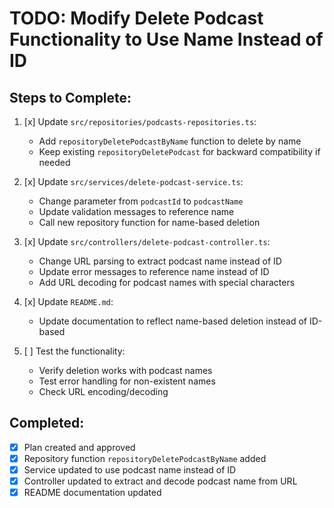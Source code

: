 # TODO: Modify Delete Podcast Functionality to Use Name Instead of ID

## Steps to Complete:

1. [x] Update `src/repositories/podcasts-repositories.ts`:
   - Add `repositoryDeletePodcastByName` function to delete by name
   - Keep existing `repositoryDeletePodcast` for backward compatibility if needed

2. [x] Update `src/services/delete-podcast-service.ts`:
   - Change parameter from `podcastId` to `podcastName`
   - Update validation messages to reference name
   - Call new repository function for name-based deletion

3. [x] Update `src/controllers/delete-podcast-controller.ts`:
   - Change URL parsing to extract podcast name instead of ID
   - Update error messages to reference name instead of ID
   - Add URL decoding for podcast names with special characters

4. [x] Update `README.md`:
   - Update documentation to reflect name-based deletion instead of ID-based

5. [ ] Test the functionality:
   - Verify deletion works with podcast names
   - Test error handling for non-existent names
   - Check URL encoding/decoding

## Completed:
- [x] Plan created and approved
- [x] Repository function `repositoryDeletePodcastByName` added
- [x] Service updated to use podcast name instead of ID
- [x] Controller updated to extract and decode podcast name from URL
- [x] README documentation updated
